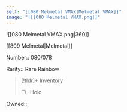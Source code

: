 ```yaml
---
self: "[[080 Melmetal VMAX|Melmetal VMAX]]"
image: "![[080 Melmetal VMAX.png]]"
---
```


![[080 Melmetal VMAX.png|360]]

[[809 Melmetal|Melmetal]]

Number:: 080/078

Rarity:: Rare Rainbow

> [!tldr]+ Inventory
> - [ ] Holo

Owned:: 

